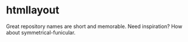 # htmllayout
Great repository names are short and memorable. Need inspiration? How about symmetrical-funicular.
